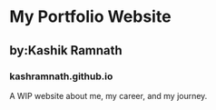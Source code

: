 # My Portfolio Website
## by:Kashik Ramnath
### kashramnath.github.io
A WIP website about me, my career, and my journey.
